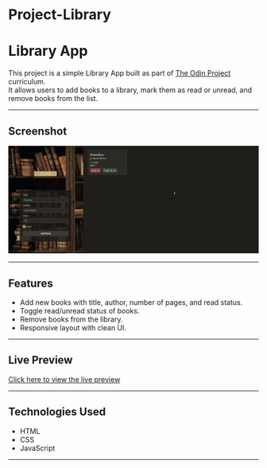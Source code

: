 # Project-Library

# Library App

This project is a simple Library App built as part of [The Odin Project](https://www.theodinproject.com/) curriculum.  
It allows users to add books to a library, mark them as read or unread, and remove books from the list.

---

## Screenshot

![Library App Screenshot](/images/Screenshot.png)

---

## Features

- Add new books with title, author, number of pages, and read status.
- Toggle read/unread status of books.
- Remove books from the library.
- Responsive layout with clean UI.

---

## Live Preview

[Click here to view the live preview](https://nwaynwayzayya.github.io/Project-Admin-Dashboard/)

---

## Technologies Used

- HTML
- CSS
- JavaScript

---

